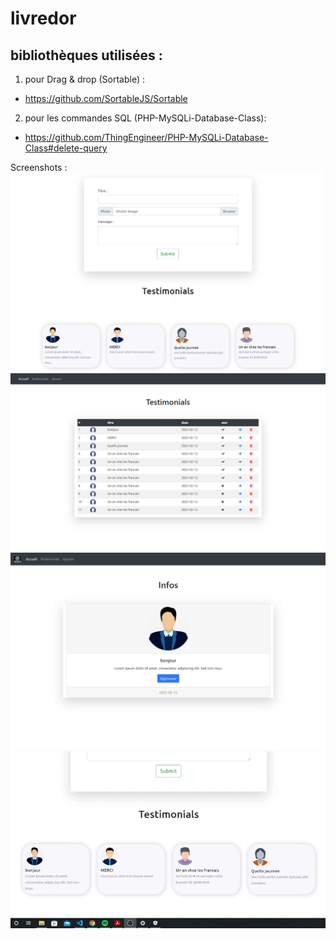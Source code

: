 # livredor

## bibliothèques utilisées :

1. pour Drag & drop (Sortable) :
- https://github.com/SortableJS/Sortable

2. pour les commandes SQL (PHP-MySQLi-Database-Class):
- https://github.com/ThingEngineer/PHP-MySQLi-Database-Class#delete-query


Screenshots :
![ajout d'un message](https://github.com/ridaelbardai/livredor/blob/master/testimonials.png)
![ajout d'un message](https://github.com/ridaelbardai/livredor/blob/master/list.png)
![ajout d'un message](https://github.com/ridaelbardai/livredor/blob/master/infos.png)
![ajout d'un message](https://github.com/ridaelbardai/livredor/blob/master/drag%26drop.gif)

